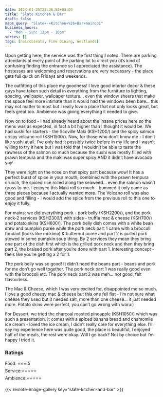```yaml
---
date: 2024-01-25T22:36:52+03:00
title: "Slate Kitchen & Bar"
draft: false
maps_query: "Slate+-+Kitchen+%26+Bar+nairobi"
business_hours:
  - "Mon - Sun: 12pm - 10pm"
series: []
tags: [nairobieats, Fine Dining, Westlands]
---
```


Upon getting here, the service was the first thing I noted. There are parking attendants at every point of the parking lot to direct you (it’s kind of confusing finding the entrance so I appreciated the assistance). The hostesses are welcoming and reservations are very necessary - the place gets full quick on Fridays and weekends.

The outfitting of this place my goodness! I love good interior decor & these guys have taken such detail in everything from the furniture to lighting, spacing, wallpaper, wallpaper texture… even the window sheers that make the space feel more intimate than it would had the windows been bare… this may not matter to most but I really love a place that not only looks great, but feels great too. Ambience was giving everything it needed to give.

Now on to food - I had already heard about the insane prices here so the menu was as expected, in fact a bit higher than I thought it would be. We had sushi for starters - the Scoville Maki (KSH1200/) and the spicy salmon crispy volcano roll (KSH1500/). Now, for those who don’t know me - I don’t like sushi at all. I’ve only had it possibly twice before in my life and I wasn’t willing to try it here but I was told that I wouldn’t be able to taste the rawness of the salmon so much because the sushi was mostly filled with prawn tempura and the maki was super spicy AND it didn’t have avocado yay!

They were right on the nose on that spicy part because wow! It has a perfect burst of spice in your mouth, combined with the prawn tempura crunch, the spiced rice rolled along the seaweed… even the salmon wasn’t gross to me. I enjoyed this Maki roll so much - bummed it only came as three pieces because I actually wanted more. The Volcano roll was also good and filling - I would add the spice from the previous roll to this one to enjoy it fully.

For mains: we did everything pork - pork belly (KSH2200/), and the pork neck-2 services (KSH2300/) with sides - truffle mac & cheese (KSH700/) and potato skins (KSH600/). The pork belly dish comes with a white bean stew and pumpkin purée while the pork neck part 1 came with a broccoli fondant (looks like mukimo) & butternut purée and part 2 is pulled pork stewed in some pumpkin soup thing. By 2 services they mean they bring one part of the dish first which is the grilled pork neck and then they bring part 2, the braised pork after you’re done with part 1. Interesting concept - feels like you’re getting a 2 for 1.

The pork belly was so good! It didn’t need the beans part - beans and pork for me don’t go well together. The pork neck part 1 was really good even with the broccoli etc. The pork neck part 2 was meh… not good, felt flavourless.

The Mac & Cheese, which I was very excited for, disappointed me so much. I love a good cheesy mac & cheese but this one fell flat - I’m not sure what cheese they used but it needed salt, more than one cheese… it just needed more. Potato skins were perfect, you can’t go wrong with waru:)

For Dessert, we tried the charcoal roasted pineapple (KSH1050/) which was such a presentation. It comes with a spiced banana bread and chamomile ice cream - loved the ice cream, I didn’t really care for everything else. I’ll say my experience here was quite good, the place is beautiful, I enjoyed half of the meals, the rest were okay. Will I go back? Not by choice but I’m happy I tried it.

### Ratings

Food: ⭐️⭐️⭐️.5<br>
Service:⭐️⭐️⭐️⭐️⭐️<br>
Ambience:⭐️⭐️⭐️⭐️⭐️<br>

{{< remote-image-gallery key="slate-kitchen-and-bar" >}}
